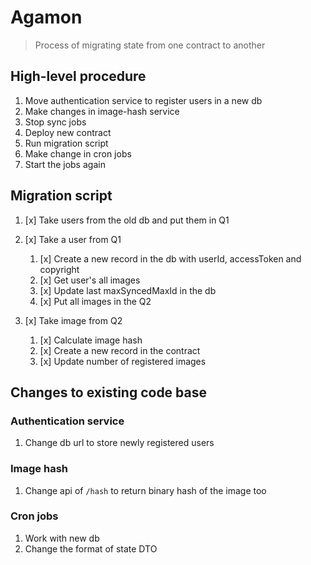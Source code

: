 # Agamon
> Process of migrating state from one contract to another

## High-level procedure
1. Move authentication service to register users in a new db
1. Make changes in image-hash service
1. Stop sync jobs
1. Deploy new contract
1. Run migration script
1. Make change in cron jobs
1. Start the jobs again

## Migration script
1. [x] Take users from the old db and put them in Q1
1. [x] Take a user from Q1
    
    1. [x] Create a new record in the db with userId, accessToken and copyright
    1. [x] Get user's all images
    1. [x] Update last maxSyncedMaxId in the db
    1. [x] Put all images in the Q2

1. [x] Take image from Q2

    1. [x] Calculate image hash
    1. [x] Create a new record in the contract
    1. [x] Update number of registered images

## Changes to existing code base
### Authentication service
1. Change db url to store newly registered users

### Image hash
1. Change api of `/hash` to return binary hash of the image too

### Cron jobs
1. Work with new db
1. Change the format of state DTO
